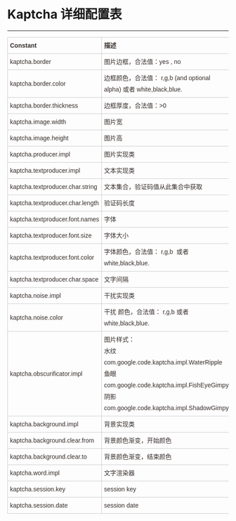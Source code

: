 # Kaptcha 详细配置表

---

<table style="color:rgb(54,46,43);font-family:Arial;font-size:14px;line-height:26px;">
<tbody>
 <tr>
  <td style="padding:5px;border:1px solid rgb(204,204,204);"><strong>Constant</strong></td> 
  <td style="padding:5px;border:1px solid rgb(204,204,204);"><strong>描述</strong></td> 
  <td style="padding:5px;border:1px solid rgb(204,204,204);"><strong>默认值</strong></td> 
 </tr>
 <tr>
  <td style="padding:5px;border:1px solid rgb(204,204,204);">kaptcha.border</td> 
  <td style="padding:5px;border:1px solid rgb(204,204,204);">图片边框，合法值：yes , no</td> 
  <td style="padding:5px;border:1px solid rgb(204,204,204);">yes</td> 
 </tr>
 <tr>
  <td style="padding:5px;border:1px solid rgb(204,204,204);">kaptcha.border.color</td> 
  <td style="padding:5px;border:1px solid rgb(204,204,204);">边框颜色，合法值： r,g,b (and optional alpha) 或者 white,black,blue.</td> 
  <td style="padding:5px;border:1px solid rgb(204,204,204);">black</td> 
 </tr>
 <tr>
  <td style="padding:5px;border:1px solid rgb(204,204,204);">kaptcha.border.thickness</td> 
  <td style="padding:5px;border:1px solid rgb(204,204,204);">边框厚度，合法值：&gt;0</td> 
  <td style="padding:5px;border:1px solid rgb(204,204,204);">1</td> 
 </tr>
 <tr>
  <td style="padding:5px;border:1px solid rgb(204,204,204);">kaptcha.image.width</td> 
  <td style="padding:5px;border:1px solid rgb(204,204,204);">图片宽</td> 
  <td style="padding:5px;border:1px solid rgb(204,204,204);">200</td> 
 </tr>
 <tr>
  <td style="padding:5px;border:1px solid rgb(204,204,204);">kaptcha.image.height</td> 
  <td style="padding:5px;border:1px solid rgb(204,204,204);">图片高</td> 
  <td style="padding:5px;border:1px solid rgb(204,204,204);">50</td> 
 </tr>
 <tr>
  <td style="padding:5px;border:1px solid rgb(204,204,204);">kaptcha.producer.impl</td> 
  <td style="padding:5px;border:1px solid rgb(204,204,204);">图片实现类</td> 
  <td style="padding:5px;border:1px solid rgb(204,204,204);">com.google.code.kaptcha.impl.DefaultKaptcha</td> 
 </tr>
 <tr>
  <td style="padding:5px;border:1px solid rgb(204,204,204);">kaptcha.textproducer.impl</td> 
  <td style="padding:5px;border:1px solid rgb(204,204,204);">文本实现类</td> 
  <td style="padding:5px;border:1px solid rgb(204,204,204);">com.google.code.kaptcha.text.impl.DefaultTextCreator</td> 
 </tr>
 <tr>
  <td style="padding:5px;border:1px solid rgb(204,204,204);">kaptcha.textproducer.char.string</td> 
  <td style="padding:5px;border:1px solid rgb(204,204,204);">文本集合，验证码值从此集合中获取</td> 
  <td style="padding:5px;border:1px solid rgb(204,204,204);">abcde2345678gfynmnpwx</td> 
 </tr>
 <tr>
  <td style="padding:5px;border:1px solid rgb(204,204,204);">kaptcha.textproducer.char.length</td> 
  <td style="padding:5px;border:1px solid rgb(204,204,204);">验证码长度</td> 
  <td style="padding:5px;border:1px solid rgb(204,204,204);">5</td> 
 </tr>
 <tr>
  <td style="padding:5px;border:1px solid rgb(204,204,204);">kaptcha.textproducer.font.names</td> 
  <td style="padding:5px;border:1px solid rgb(204,204,204);">字体</td> 
  <td style="padding:5px;border:1px solid rgb(204,204,204);">Arial, Courier</td> 
 </tr>
 <tr>
  <td style="padding:5px;border:1px solid rgb(204,204,204);">kaptcha.textproducer.font.size</td> 
  <td style="padding:5px;border:1px solid rgb(204,204,204);">字体大小</td> 
  <td style="padding:5px;border:1px solid rgb(204,204,204);">40px.</td> 
 </tr>
 <tr>
  <td style="padding:5px;border:1px solid rgb(204,204,204);">kaptcha.textproducer.font.color</td> 
  <td style="padding:5px;border:1px solid rgb(204,204,204);">字体颜色，合法值： r,g,b &nbsp;或者 white,black,blue.</td> 
  <td style="padding:5px;border:1px solid rgb(204,204,204);">black</td> 
 </tr>
 <tr>
  <td style="padding:5px;border:1px solid rgb(204,204,204);">kaptcha.textproducer.char.space</td> 
  <td style="padding:5px;border:1px solid rgb(204,204,204);">文字间隔</td> 
  <td style="padding:5px;border:1px solid rgb(204,204,204);">2</td> 
 </tr>
 <tr>
  <td style="padding:5px;border:1px solid rgb(204,204,204);">kaptcha.noise.impl</td> 
  <td style="padding:5px;border:1px solid rgb(204,204,204);">干扰实现类</td> 
  <td style="padding:5px;border:1px solid rgb(204,204,204);">com.google.code.kaptcha.impl.DefaultNoise</td> 
 </tr>
 <tr>
  <td style="padding:5px;border:1px solid rgb(204,204,204);">kaptcha.noise.color</td> 
  <td style="padding:5px;border:1px solid rgb(204,204,204);">干扰&nbsp;颜色，合法值： r,g,b 或者 white,black,blue.</td> 
  <td style="padding:5px;border:1px solid rgb(204,204,204);">black</td> 
 </tr>
 <tr>
  <td style="padding:5px;border:1px solid rgb(204,204,204);">kaptcha.obscurificator.impl</td> 
  <td style="padding:5px;border:1px solid rgb(204,204,204);">图片样式：&nbsp;<br /> 水纹com.google.code.kaptcha.impl.WaterRipple&nbsp;<br /> 鱼眼com.google.code.kaptcha.impl.FishEyeGimpy<br /> 阴影com.google.code.kaptcha.impl.ShadowGimpy</td> 
  <td style="padding:5px;border:1px solid rgb(204,204,204);">com.google.code.kaptcha.impl.WaterRipple</td> 
 </tr>
 <tr>
  <td style="padding:5px;border:1px solid rgb(204,204,204);">kaptcha.background.impl</td> 
  <td style="padding:5px;border:1px solid rgb(204,204,204);">背景实现类</td> 
  <td style="padding:5px;border:1px solid rgb(204,204,204);">com.google.code.kaptcha.impl.DefaultBackground</td> 
 </tr>
 <tr>
  <td style="padding:5px;border:1px solid rgb(204,204,204);">kaptcha.background.clear.from</td> 
  <td style="padding:5px;border:1px solid rgb(204,204,204);">背景颜色渐变，开始颜色</td> 
  <td style="padding:5px;border:1px solid rgb(204,204,204);">light grey</td> 
 </tr>
 <tr>
  <td style="padding:5px;border:1px solid rgb(204,204,204);">kaptcha.background.clear.to</td> 
  <td style="padding:5px;border:1px solid rgb(204,204,204);">背景颜色渐变，结束颜色</td> 
  <td style="padding:5px;border:1px solid rgb(204,204,204);">white</td> 
 </tr>
 <tr>
  <td style="padding:5px;border:1px solid rgb(204,204,204);">kaptcha.word.impl</td> 
  <td style="padding:5px;border:1px solid rgb(204,204,204);">文字渲染器</td> 
  <td style="padding:5px;border:1px solid rgb(204,204,204);">com.google.code.kaptcha.text.impl.DefaultWordRenderer</td> 
 </tr>
 <tr>
  <td style="padding:5px;border:1px solid rgb(204,204,204);">kaptcha.session.key</td> 
  <td style="padding:5px;border:1px solid rgb(204,204,204);">session key</td> 
  <td style="padding:5px;border:1px solid rgb(204,204,204);">KAPTCHA_SESSION_KEY</td> 
 </tr>
 <tr>
  <td style="padding:5px;border:1px solid rgb(204,204,204);">kaptcha.session.date</td> 
  <td style="padding:5px;border:1px solid rgb(204,204,204);">session date</td> 
  <td style="padding:5px;border:1px solid rgb(204,204,204);">KAPTCHA_SESSION_DATE</td> 
 </tr>
</tbody>
</table> 